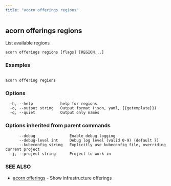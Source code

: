 ```yaml
---
title: "acorn offerings regions"
---
```

## acorn offerings regions

List available regions

```
acorn offerings regions [flags] [REGION...]
```

### Examples

```

acorn offering regions
```

### Options

```
  -h, --help            help for regions
  -o, --output string   Output format (json, yaml, {{gotemplate}})
  -q, --quiet           Output only names
```

### Options inherited from parent commands

```
      --debug               Enable debug logging
      --debug-level int     Debug log level (valid 0-9) (default 7)
      --kubeconfig string   Explicitly use kubeconfig file, overriding current project
  -j, --project string      Project to work in
```

### SEE ALSO

* [acorn offerings](acorn_offerings.md)	 - Show infrastructure offerings

